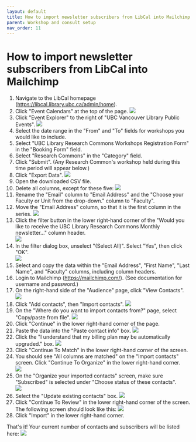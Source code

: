 ```yaml
---
layout: default
title: How to import newsletter subscribers from LibCal into Mailchimp
parent: Workshop and consult setup
nav_order: 11
---
```

# How to import newsletter subscribers from LibCal into Mailchimp
1. Navigate to the LibCal homepage (https://libcal.library.ubc.ca/admin/home).
2. Click "Event Calendars" at the top of the page.
![](/assets/images/event_calendars.png)
3. Click "Event Explorer" to the right of "UBC Vancouver Library Public Events".
![](/assets/images/event_explorer.png)
4. Select the date range in the "From" and "To" fields for workshops you would like to include.
5. Select "UBC Library Research Commons Workshops Registration Form" in the "Booking Form" field.
6. Select "Research Commons" in the "Category" field.
7. Click "Submit". (Any Research Common's workshop held during this time period will appear below.)
8. Click "Export Data".
![](/assets/images/event_explorer_fields.png)
9. Open the downloaded CSV file.
10. Delete all columns, except for these five:
![](/assets/images/five_columns.png)
11. Rename the "Email" column to "Email Address" and the "Choose your Faculty or Unit from the drop-down." column to "Faculty".
12. Move the "Email Address" column, so that it is the first column in the series.
![](/assets/images/five_columns_revised.png)
13. Click the filter button in the lower right-hand corner of the "Would you like to receive the UBC Library Research Commons Monthly newsletter..." column header.  
![](/assets/images/filter_button.png)
14. In the filter dialog box, unselect "(Select All)". Select "Yes", then click "OK".  
![](/assets/images/filter_popup.png)
15. Select and copy the data within the "Email Address", "First Name", "Last Name", and "Faculty" columns, including column headers.
16. Login to Mailchimp (https://mailchimp.com/). (See documentation for username and password.)
17. On the right-hand side of the "Audience" page, click "View Contacts".
![](/assets/images/view_contacts.png)
18. Click "Add contacts", then "Import contacts".
![](/assets/add_import_contacts.png)
19. On the "Where do you want to import contacts from?" page, select "Copy/paste from file".
![](/assets/copy_paste_file.png)
20. Click "Continue" in the lower right-hand corner of the page.
21. Paste the data into the "Paste contact info" box.
![](/assets/paste_excel.png)
22. Click the "I understand that my billing plan may be automatically upgraded." box.
![](/assets/billing_plan.png)
23. Click "Continue To Match" in the lower right-hand corner of the screen.
24. You should see "All columns are matched" on the "Import contacts" screen. Click "Continue To Organize" in the lower right-hand corner.  
![](/assets/all_columns_matched.png)
25. On the "Organize your imported contacts" screen, make sure "Subscribed" is selected under "Choose status of these contacts".  
![](/assets/subscribed.png)
26. Select the "Update existing contacts" box.
![](/assets/update_existing_contacts.png)
27. Click "Continue To Review" in the lower right-hand corner of the screen. The following screen should look like this:
![](/assets/review_page.png)
28. Click "Import" in the lower right-hand corner.  

That's it! Your current number of contacts and subscribers will be listed here:
![](/assets/subscription_number.png)
